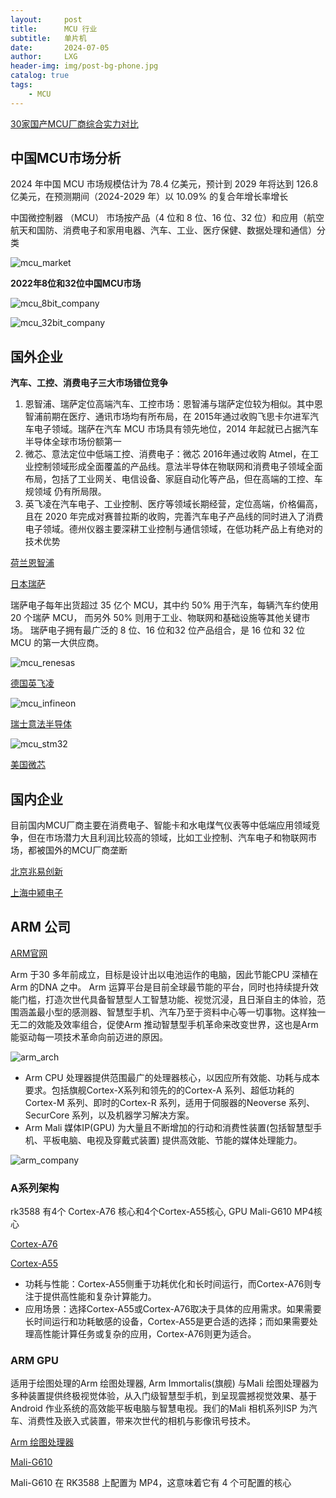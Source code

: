 ```yaml
---
layout:     post
title:      MCU 行业
subtitle:   单片机
date:       2024-07-05
author:     LXG
header-img: img/post-bg-phone.jpg
catalog: true
tags:
    - MCU
---
```


[30家国产MCU厂商综合实力对比](https://www.mcu.com.cn/about-media/161.html)

## 中国MCU市场分析

2024 年中国 MCU 市场规模估计为 78.4 亿美元，预计到 2029 年将达到 126.8 亿美元，在预测期间（2024-2029 年）以 10.09% 的复合年增长率增长

中国微控制器 （MCU） 市场按产品（4 位和 8 位、16 位、32 位）和应用（航空航天和国防、消费电子和家用电器、汽车、工业、医疗保健、数据处理和通信）分类

![mcu_market](/images/iresearch/mcu_market.png)

**2022年8位和32位中国MCU市场**

![mcu_8bit_company](/images/iresearch/mcu_8bit_company.png)

![mcu_32bit_company](/images/iresearch/mcu_32bit_company.png)

## 国外企业

**汽车、工控、消费电子三大市场错位竞争**

1. 恩智浦、瑞萨定位高端汽车、工控市场：恩智浦与瑞萨定位较为相似。其中恩智浦前期在医疗、通讯市场均有所布局，在 2015年通过收购飞思卡尔进军汽车电子领域。瑞萨在汽车 MCU 市场具有领先地位，2014 年起就已占据汽车半导体全球市场份额第一
2. 微芯、意法定位中低端工控、消费电子：微芯 2016年通过收购 Atmel，在工业控制领域形成全面覆盖的产品线。意法半导体在物联网和消费电子领域全面布局，包括了工业网关、电信设备、家庭自动化等产品，但在高端的工控、车规领域
仍有所局限。
3. 英飞凌在汽车电子、工业控制、医疗等领域长期经营，定位高端，价格偏高，且在 2020 年完成对赛普拉斯的收购，完善汽车电子产品线的同时进入了消费电子领域。德州仪器主要深耕工业控制与通信领域，在低功耗产品上有绝对的技术优势

[荷兰恩智浦](https://www.nxp.com.cn/products/processors-and-microcontrollers:MICROCONTROLLERS-AND-PROCESSORS#/)

[日本瑞萨](https://www.renesas.cn/cn/zh/products/microcontrollers-microprocessors)

瑞萨电子每年出货超过 35 亿个 MCU，其中约 50% 用于汽车，每辆汽车约使用 20 个瑞萨 MCU， 而另外 50% 则用于工业、物联网和基础设施等其他关键市场。
瑞萨电子拥有最广泛的 8 位、16 位和32 位产品组合，是 16 位和 32 位MCU 的第一大供应商。

![mcu_renesas](/images/iresearch/mcu_renesas.png)

[德国英飞凌](https://www.infineon.com/cms/cn/product/microcontroller/)

![mcu_infineon](/images/iresearch/mcu_infineon.png)

[瑞士意法半导体](https://www.st.com.cn/zh/secure-mcus/st32-arm-core.html)

![mcu_stm32](/images/iresearch/mcu_stm32.png)

[美国微芯](https://www.microchip.com/en-us/products/microcontrollers-and-microprocessors)

## 国内企业

目前国内MCU厂商主要在消费电子、智能卡和水电煤气仪表等中低端应用领域竞争，但在市场潜力大且利润比较高的领域，比如工业控制、汽车电子和物联网市场，都被国外的MCU厂商垄断

[北京兆易创新](https://www.gigadevice.com.cn/product/mcu)

[上海中颍电子](https://www.sinowealth.com/homes)

## ARM 公司

[ARM官网](https://www.arm.com/zh-TW/company)

Arm 于30 多年前成立，目标是设计出以电池运作的电脑，因此节能CPU 深植在Arm 的DNA 之中。 Arm 运算平台是目前全球最节能的平台，同时也持续提升效能门槛，打造次世代具备智慧型人工智慧功能、视觉沉浸，且日渐自主的体验，范围涵盖最小型的感测器、智慧型手机、汽车乃至于资料中心等一切事物。这样独一无二的效能及效率组合，促使Arm 推动智慧型手机革命来改变世界，这也是Arm 能驱动每一项技术革命向前迈进的原因。

![arm_arch](/images/iresearch/arm_arch.png)

* Arm CPU 处理器提供范围最广的处理器核心，以因应所有效能、功耗与成本要求。包括旗舰Cortex-X系列和领先的的Cortex-A 系列、超低功耗的Cortex-M 系列、即时的Cortex-R 系列，适用于伺服器的Neoverse 系列、SecurCore 系列，以及机器学习解决方案。
* Arm Mali 媒体IP(GPU) 为大量且不断增加的行动和消费性装置(包括智慧型手机、平板电脑、电视及穿戴式装置) 提供高效能、节能的媒体处理能力。

![arm_company](/images/iresearch/arm_company.png)

### A系列架构

rk3588 有4个 Cortex-A76 核心和4个Cortex-A55核心, GPU Mali-G610 MP4核心

[Cortex-A76](https://www.arm.com/zh-TW/products/silicon-ip-cpu/cortex-a/cortex-a76)

[Cortex-A55](https://www.arm.com/zh-TW/products/silicon-ip-cpu/cortex-a/cortex-a55)

* 功耗与性能：Cortex-A55侧重于功耗优化和长时间运行，而Cortex-A76则专注于提供高性能和复杂计算能力。
* 应用场景：选择Cortex-A55或Cortex-A76取决于具体的应用需求。如果需要长时间运行和功耗敏感的设备，Cortex-A55是更合适的选择；而如果需要处理高性能计算任务或复杂的应用，Cortex-A76则更为适合。

### ARM GPU

适用于绘图处理的Arm 绘图处理器, Arm Immortalis(旗舰) 与Mali 绘图处理器为多种装置提供终极视觉体验，从入门级智慧型手机，到呈现震撼视觉效果、基于Android 作业系统的高效能平板电脑与智慧电视。我们的Mali 相机系列ISP 为汽车、消费性及嵌入式装置，带来次世代的相机与影像讯号技术。

[Arm 绘图处理器](https://www.arm.com/zh-TW/products/silicon-ip-multimedia)

[Mali-G610](https://www.arm.com/zh-TW/products/silicon-ip-multimedia/gpu/mali-g610)

Mali-G610 在 RK3588 上配置为 MP4，这意味着它有 4 个可配置的核心





































